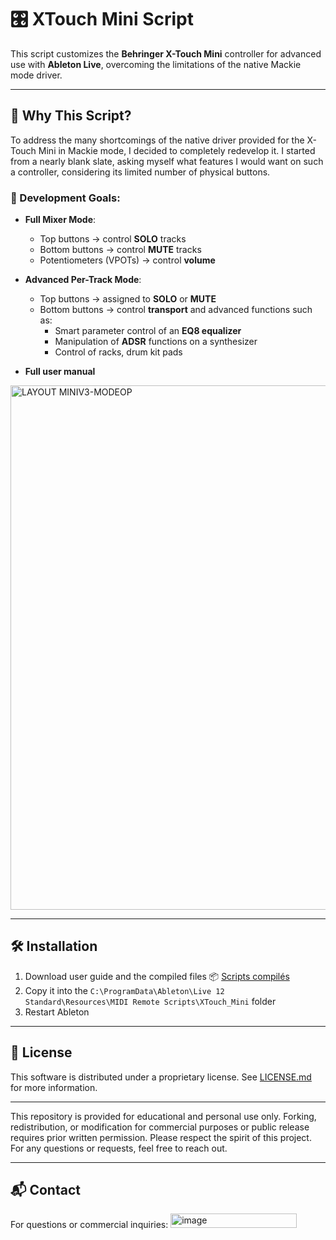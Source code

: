 # 🎛️ XTouch Mini Script

This script customizes the **Behringer X-Touch Mini** controller for advanced use with **Ableton Live**, overcoming the limitations of the native Mackie mode driver.

---

## 🚀 Why This Script?

To address the many shortcomings of the native driver provided for the X-Touch Mini in Mackie mode, I decided to completely redevelop it. I started from a nearly blank slate, asking myself what features I would want on such a controller, considering its limited number of physical buttons.

### 🔧 Development Goals:
- **Full Mixer Mode**:  
  - Top buttons → control **SOLO** tracks  
  - Bottom buttons → control **MUTE** tracks  
  - Potentiometers (VPOTs) → control **volume**

- **Advanced Per-Track Mode**:  
  - Top buttons → assigned to **SOLO** or **MUTE**  
  - Bottom buttons → control **transport** and advanced functions such as:  
    - Smart parameter control of an **EQ8 equalizer**  
    - Manipulation of **ADSR** functions on a synthesizer
    - Control of racks, drum kit pads
   
- **Full user manual**

<img width="2112" height="839" alt="LAYOUT MINIV3-MODEOP" src="https://github.com/user-attachments/assets/e9457f15-eafe-4fe9-861b-2b4e6d09aea7" />

---

## 🛠️ Installation

1. Download user guide and the compiled files
 📦 [Scripts compilés](compiled/)
3. Copy it into the `C:\ProgramData\Ableton\Live 12 Standard\Resources\MIDI Remote Scripts\XTouch_Mini` folder  
4. Restart Ableton

---

## 📄 License

This software is distributed under a proprietary license. See [LICENSE.md](https://github.com/Ricky-Fr/XTouch-Mini-Script/commit/a3b111a6b3479ae13480ed28014e7a68639ffd12) for more information.

---

This repository is provided for educational and personal use only. Forking, redistribution, or modification for commercial purposes or public release requires prior written permission. Please respect the spirit of this project. For any questions or requests, feel free to reach out.

---

## 📬 Contact

For questions or commercial inquiries: 
<img width="202" height="23" alt="image" src="https://github.com/user-attachments/assets/2c11d88e-c8e1-4fd1-9fd0-e4a9e9edb0bc" />


